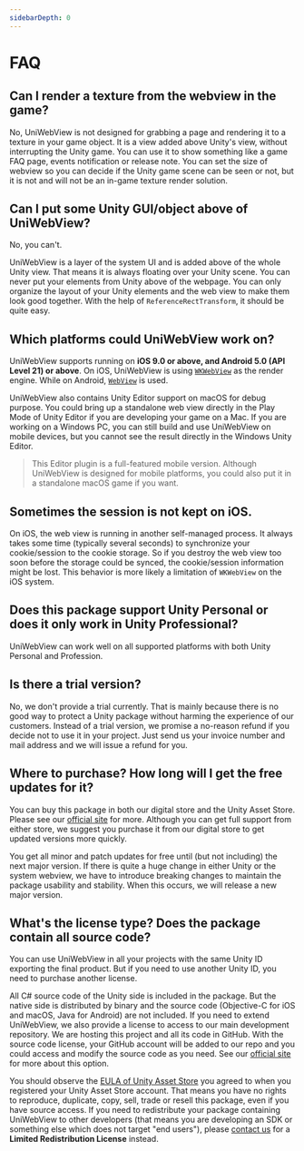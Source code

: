 ```yaml
---
sidebarDepth: 0
---
```


# FAQ

## Can I render a texture from the webview in the game?

No, UniWebView is not designed for grabbing a page and rendering it to a texture in your game object. It is a view added above Unity's view, without interrupting the Unity game. You can use it to show something like a game FAQ page, events notification or release note. You can set the size of webview so you can decide if the Unity game scene can be seen or not, but it is not and will not be an in-game texture render solution.

## Can I put some Unity GUI/object above of UniWebView?

No, you can't. 

UniWebView is a layer of the system UI and is added above of the whole Unity view. That means it is always floating over your Unity scene. You can never put your elements from Unity above of the webpage. You can only organize the layout of your Unity elements and the web view to make them look good together. With the help of `ReferenceRectTransform`, it should be quite easy.

## Which platforms could UniWebView work on?

UniWebView supports running on **iOS 9.0 or above, and Android 5.0 (API Level 21) or above**. On iOS, UniWebView is using [`WKWebView`](https://developer.apple.com/reference/webkit/wkwebview) as the render engine. While on Android, [`WebView`](https://developer.android.com/reference/android/webkit/WebView.html) is used.

UniWebView also contains Unity Editor support on macOS for debug purpose. You could bring up a standalone web view directly in the Play Mode of Unity Editor if you are developing your game on a Mac. If you are working on a Windows PC, you can still build and use UniWebView on mobile devices, but you cannot see the result directly in the Windows Unity Editor.

> This Editor plugin is a full-featured mobile version. Although UniWebView is designed for mobile platforms, you could also put it in a standalone macOS game if you want.

## Sometimes the session is not kept on iOS.

On iOS, the web view is running in another self-managed process. It always takes some time (typically several seconds) to synchronize your cookie/session to the cookie storage. So if you destroy the web view too soon before the storage could be synced, the cookie/session information might be lost. This behavior is more likely a limitation of `WKWebView` on the iOS system.

## Does this package support Unity Personal or does it only work in Unity Professional?

UniWebView can work well on all supported platforms with both Unity Personal and Profession. 

## Is there a trial version?

No, we don't provide a trial currently. That is mainly because there is no good way to protect a Unity package without harming the experience of our customers. Instead of a trial version, we promise a no-reason refund if you decide not to use it in your project. Just send us your invoice number and mail address and we will issue a refund for you.

## Where to purchase? How long will I get the free updates for it?

You can buy this package in both our digital store and the Unity Asset Store. Please see our [official site](https://uniwebview.com/#prices) for more. Although you can get full support from either store, we suggest you purchase it from our digital store to get updated versions more quickly.

You get all minor and patch updates for free until (but not including) the next major version. If there is quite a huge change in either Unity or the system webview, we have to introduce breaking changes to maintain the package usability and stability. When this occurs, we will release a new major version.

## What's the license type? Does the package contain all source code?

You can use UniWebView in all your projects with the same Unity ID exporting the final product. But if you need to use another Unity ID, you need to purchase another license.

All C# source code of the Unity side is included in the package. But the native side is distributed by binary and the source code (Objective-C for iOS and macOS, Java for Android) are not included. If you need to extend UniWebView, we also provide a license to access to our main development repository. We are hosting this project and all its code in GitHub. With the source code license, your GitHub account will be added to our repo and you could access and modify the source code as you need. See our [official site](https://uniwebview.com/#prices) for more about this option.

You should observe the [EULA of Unity Asset Store](http://unity3d.com/company/legal/as_terms) you agreed to when you registered your Unity Asset Store account. That means you have no rights to reproduce, duplicate, copy, sell, trade or resell this package, even if you have source access. If you need to redistribute your package containing UniWebView to other developers (that means you are developing an SDK or something else which does not target "end users"), please [contact us](https://onevcat.zendesk.com/hc/en-us/requests/new) for a **Limited Redistribution License** instead.

